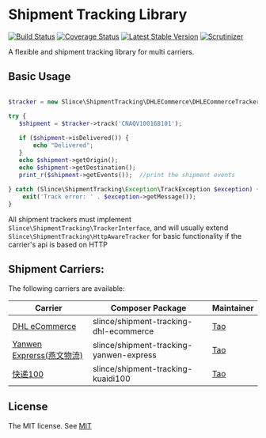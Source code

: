 # Shipment Tracking Library

[![Build Status](https://img.shields.io/travis/slince/shipment-tracking/master.svg?style=flat-square)](https://travis-ci.org/slince/shipment-tracking)
[![Coverage Status](https://img.shields.io/codecov/c/github/slince/shipment-tracking.svg?style=flat-square)](https://codecov.io/github/slince/shipment-tracking)
[![Latest Stable Version](https://img.shields.io/packagist/v/slince/shipment-tracking.svg?style=flat-square&label=stable)](https://packagist.org/packages/slince/shipment-tracking)
[![Scrutinizer](https://img.shields.io/scrutinizer/g/slince/shipment-tracking.svg?style=flat-square)](https://scrutinizer-ci.com/g/slince/shipment-tracking/?branch=master)

A flexible and shipment tracking library for multi carriers.

## Basic Usage

```php

$tracker = new Slince\ShipmentTracking\DHLECommerce\DHLECommerceTracker(CLIENT_ID, PASSWORD);

try {
   $shipment = $tracker->track('CNAQV100168101');
   
   if ($shipment->isDelivered()) {
       echo "Delivered";
   }
   echo $shipment->getOrigin();
   echo $shipment->getDestination();
   print_r($shipment->getEvents());  //print the shipment events
   
} catch (Slince\ShipmentTracking\Exception\TrackException $exception) {
    exit('Track error: ' . $exception->getMessage());
}

```

All shipment trackers must implement `Slince\ShipmentTracking\TrackerInterface`, and will usually extend `Slince\ShipmentTracking\HttpAwareTracker` for basic functionality if the carrier's api is based on
HTTP

## Shipment Carriers:

The following carriers are available:

| Carrier | Composer Package | Maintainer |
| --- | --- | --- |
| [DHL eCommerce](https://github.com/slince/shipment-tracking-dhl-ecommerce)| slince/shipment-tracking-dhl-ecommerce | [Tao](https://github.com/slince) |
| [Yanwen Exprerss(燕文物流)](https://github.com/slince/shipment-tracking-yanwen-express)| slince/shipment-tracking-yanwen-express | [Tao](https://github.com/slince) |
| [快递100](https://github.com/slince/shipment-tracking-kuaidi100)| slince/shipment-tracking-kuaidi100 | [Tao](https://github.com/slince) |

## License
 
The MIT license. See [MIT](https://opensource.org/licenses/MIT)

